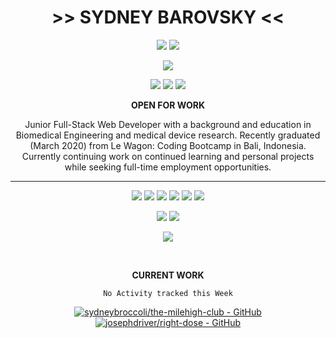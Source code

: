 <div align="center">

# >> SYDNEY BAROVSKY <<

[<img src="https://img.shields.io/badge/portfolio-000000.svg?&style=for-the-badge&logoColor=white" />](www.sydneybarovsky.com)
[<img src="https://img.shields.io/badge/gmail-B23121.svg?&style=for-the-badge&logo=gmail&logoColor=white" />](mailto:sbarovsky@gmail.com)

[<img src="https://img.shields.io/badge/linkedin-0077B5.svg?&style=for-the-badge&logo=linkedin&logoColor=white" />](https://www.linkedin.com/in/sydneybarovsky/)
<!-- [<img src="https://img.shields.io/badge/angel-000000.svg?&style=for-the-badge&logo=angellist&logoColor=white" />](www.angel.co/u/sydneybarovsky) -->
[<img src="https://img.shields.io/badge/github-24292E.svg?&style=for-the-badge&logo=github&logoColor=white" />](www.github.com/sydneybroccoli)
[<img src="https://img.shields.io/badge/code wars-AC2E22.svg?&style=for-the-badge&logo=codewars&logoColor=white" />](www.codewars.com/users/sydneybroccoli)
[<img src="https://img.shields.io/badge/stack overflow-F48024.svg?&style=for-the-badge&logo=stackoverflow&logoColor=white" />](https://stackoverflow.com/users/13605463/sydney-broccoli?tab=profile)

<!-- [<img src="https://img.shields.io/badge/$MESSAGE-$COLOR.svg?&style=for-the-badge&logo=$SIMPLEICONLOGO&logoColor=white" />]($LINK) -->

**OPEN FOR WORK**

Junior Full-Stack Web Developer with a background and education in Biomedical Engineering and medical device research.  Recently graduated (March 2020) from Le Wagon: Coding Bootcamp in Bali, Indonesia.  Currently continuing work on continued learning and personal projects while seeking full-time employment opportunities.

---

[<img src="https://img.shields.io/badge/html5%20-%23E34F26.svg?&style=for-the-badge&logo=html5&logoColor=white"/>]()
[<img src="https://img.shields.io/badge/css3%20-%231572B6.svg?&style=for-the-badge&logo=css3&logoColor=white"/>]()
[<img src="https://img.shields.io/badge/javascript%20-%23323330.svg?&style=for-the-badge&logo=javascript&logoColor=%23F7DF1E"/>]()
[<img src="https://img.shields.io/badge/ruby-%23CC342D.svg?&style=for-the-badge&logo=ruby&logoColor=white"/>]()
[<img src="https://img.shields.io/badge/react%20-%2320232a.svg?&style=for-the-badge&logo=react&logoColor=%2361DAFB"/>]()
[<img src="https://img.shields.io/badge/rails%20-%23CC0000.svg?&style=for-the-badge&logo=ruby-on-rails&logoColor=white"/>]()

[<img src="https://img.shields.io/badge/git%20-%23F05033.svg?&style=for-the-badge&logo=git&logoColor=white"/>]()
[<img src="https://img.shields.io/badge/github%20-%23121011.svg?&style=for-the-badge&logo=github&logoColor=white"/>]()

[<img src="https://img.shields.io/badge/heroku%20-%23430098.svg?&style=for-the-badge&logo=heroku&logoColor=white"/>]()

<br>

**CURRENT WORK**

<!--START_SECTION:waka-->
```text
No Activity tracked this Week
```
<!--END_SECTION:waka-->

[![sydneybroccoli/the-milehigh-club - GitHub](https://gh-card.dev/repos/sydneybroccoli/the-milehigh-club.svg)](https://github.com/sydneybroccoli/the-milehigh-club)
[![josephdriver/right-dose - GitHub](https://gh-card.dev/repos/josephdriver/right-dose.svg)](https://github.com/josephdriver/right-dose)

</div>
